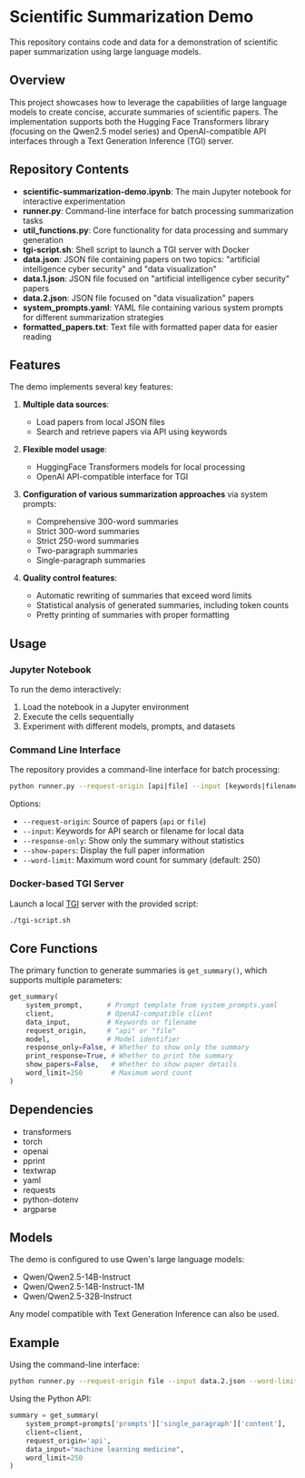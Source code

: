 # Scientific Summarization Demo

This repository contains code and data for a demonstration of scientific paper summarization using large language models.

## Overview

This project showcases how to leverage the capabilities of large language models to create concise, accurate summaries of scientific papers. The implementation supports both the Hugging Face Transformers library (focusing on the Qwen2.5 model series) and OpenAI-compatible API interfaces through a Text Generation Inference (TGI) server.

## Repository Contents

- **scientific-summarization-demo.ipynb**: The main Jupyter notebook for interactive experimentation
- **runner.py**: Command-line interface for batch processing summarization tasks
- **util_functions.py**: Core functionality for data processing and summary generation
- **tgi-script.sh**: Shell script to launch a TGI server with Docker
- **data.json**: JSON file containing papers on two topics: "artificial intelligence cyber security" and "data visualization"
- **data.1.json**: JSON file focused on "artificial intelligence cyber security" papers
- **data.2.json**: JSON file focused on "data visualization" papers
- **system_prompts.yaml**: YAML file containing various system prompts for different summarization strategies
- **formatted_papers.txt**: Text file with formatted paper data for easier reading

## Features

The demo implements several key features:

1. **Multiple data sources**:
   - Load papers from local JSON files
   - Search and retrieve papers via API using keywords
   
2. **Flexible model usage**:
   - HuggingFace Transformers models for local processing
   - OpenAI API-compatible interface for TGI
   
3. **Configuration of various summarization approaches** via system prompts:
   - Comprehensive 300-word summaries
   - Strict 300-word summaries
   - Strict 250-word summaries
   - Two-paragraph summaries
   - Single-paragraph summaries
   
4. **Quality control features**:
   - Automatic rewriting of summaries that exceed word limits
   - Statistical analysis of generated summaries, including token counts
   - Pretty printing of summaries with proper formatting

## Usage

### Jupyter Notebook

To run the demo interactively:

1. Load the notebook in a Jupyter environment
2. Execute the cells sequentially
3. Experiment with different models, prompts, and datasets

### Command Line Interface

The repository provides a command-line interface for batch processing:

```bash
python runner.py --request-origin [api|file] --input [keywords|filename] [options]
```

Options:
- `--request-origin`: Source of papers (`api` or `file`)
- `--input`: Keywords for API search or filename for local data
- `--response-only`: Show only the summary without statistics
- `--show-papers`: Display the full paper information
- `--word-limit`: Maximum word count for summary (default: 250)

### Docker-based TGI Server

Launch a local [TGI](https://huggingface.co/docs/text-generation-inference/index) server with the provided script:

```bash
./tgi-script.sh
```

## Core Functions

The primary function to generate summaries is `get_summary()`, which supports multiple parameters:

```python
get_summary(
    system_prompt,      # Prompt template from system_prompts.yaml
    client,             # OpenAI-compatible client
    data_input,         # Keywords or filename
    request_origin,     # "api" or "file"
    model,              # Model identifier
    response_only=False, # Whether to show only the summary
    print_response=True, # Whether to print the summary
    show_papers=False,   # Whether to show paper details
    word_limit=250       # Maximum word count
)
```

## Dependencies

* transformers
* torch
* openai
* pprint
* textwrap
* yaml
* requests
* python-dotenv
* argparse

## Models

The demo is configured to use Qwen's large language models:

* Qwen/Qwen2.5-14B-Instruct
* Qwen/Qwen2.5-14B-Instruct-1M
* Qwen/Qwen2.5-32B-Instruct

Any model compatible with Text Generation Inference can also be used.

## Example

Using the command-line interface:

```bash
python runner.py --request-origin file --input data.2.json --word-limit 300
```

Using the Python API:

```python
summary = get_summary(
    system_prompt=prompts['prompts']['single_paragraph']['content'],
    client=client,
    request_origin='api',
    data_input="machine learning medicine",
    word_limit=250
)
```